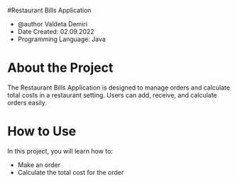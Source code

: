 #Restaurant Bills Application

* @author Valdeta Demiri
 * Date Created: 02.09.2022
 * Programming Language: Java 

# About the Project

The Restaurant Bills Application is designed to manage orders and calculate total costs in a restaurant setting. Users can add, receive, and calculate orders easily.

# How to Use

In this project, you will learn how to:

- Make an order
- Calculate the total cost for the order
